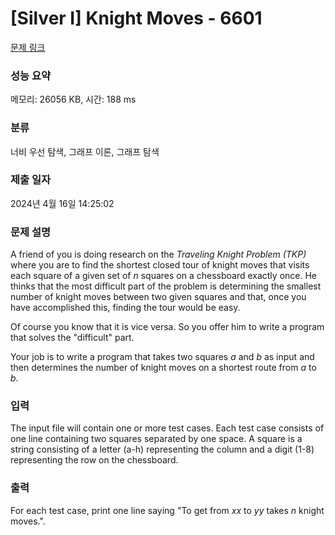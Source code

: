 # [Silver I] Knight Moves - 6601 

[문제 링크](https://www.acmicpc.net/problem/6601) 

### 성능 요약

메모리: 26056 KB, 시간: 188 ms

### 분류

너비 우선 탐색, 그래프 이론, 그래프 탐색

### 제출 일자

2024년 4월 16일 14:25:02

### 문제 설명

<p>A friend of you is doing research on the <em>Traveling Knight Problem (TKP)</em> where you are to find the shortest closed tour of knight moves that visits each square of a given set of <em>n</em> squares on a chessboard exactly once. He thinks that the most difficult part of the problem is determining the smallest number of knight moves between two given squares and that, once you have accomplished this, finding the tour would be easy.</p>

<p>Of course you know that it is vice versa. So you offer him to write a program that solves the "difficult" part.</p>

<p>Your job is to write a program that takes two squares <em>a</em> and <em>b</em> as input and then determines the number of knight moves on a shortest route from <em>a</em> to <em>b</em>.</p>

### 입력 

 <p>The input file will contain one or more test cases. Each test case consists of one line containing two squares separated by one space. A square is a string consisting of a letter (a-h) representing the column and a digit (1-8) representing the row on the chessboard.</p>

### 출력 

 <p>For each test case, print one line saying "To get from <em>xx</em> to <em>yy</em> takes <em>n</em> knight moves.".</p>

